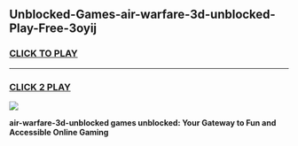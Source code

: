 
## Unblocked-Games-air-warfare-3d-unblocked-Play-Free-3oyij
<h3>
<a href="https://premium76.site?title=air-warfare-3d-unblocked&ref=19M">CLICK TO PLAY</a></h3>
<hr>

<h3>
<a href="https://premium76.site?title=air-warfare-3d-unblocked&ref=19M">CLICK 2 PLAY</a>
  
</h3>

<a href="https://premium76.site?title=air-warfare-3d-unblocked&ref=19M"><img src="https://clearcache.store/games.png"></a>


**air-warfare-3d-unblocked games unblocked: Your Gateway to Fun and Accessible Online Gaming**
